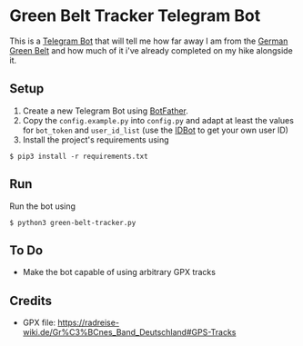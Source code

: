 # Green Belt Tracker Telegram Bot
This is a [Telegram Bot](https://core.telegram.org/bots) that will tell me how far away I am from the [German Green Belt](https://en.wikipedia.org/wiki/German_Green_Belt) and how much of it i've already completed on my hike alongside it.

## Setup
1. Create a new Telegram Bot using [BotFather](https://t.me/botfather).
1. Copy the `config.example.py` into `config.py` and adapt at least the values for `bot_token` and `user_id_list` (use the [IDBot](https://telegram.me/myidbot) to get your own user ID)
1. Install the project's requirements using
```
$ pip3 install -r requirements.txt
```

## Run
Run the bot using
```
$ python3 green-belt-tracker.py
```

## To Do
* Make the bot capable of using arbitrary GPX tracks

## Credits
* GPX file: https://radreise-wiki.de/Gr%C3%BCnes_Band_Deutschland#GPS-Tracks
